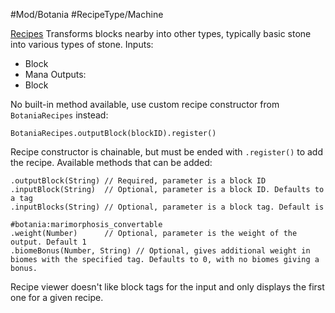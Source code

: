 #Mod/Botania #RecipeType/Machine

<ins>Recipes</ins>
Transforms blocks nearby into other types, typically basic stone into various types of stone.
Inputs:
- Block
- Mana
Outputs:
- Block

No built-in method available, use custom recipe constructor from `BotaniaRecipes` instead:
```
BotaniaRecipes.outputBlock(blockID).register()
```
Recipe constructor is chainable, but must be ended with `.register()` to add the recipe. Available methods that can be added:
```
.outputBlock(String) // Required, parameter is a block ID
.inputBlock(String)  // Optional, parameter is a block ID. Defaults to a tag
.inputBlocks(String) // Optional, parameter is a block tag. Default is 
										#botania:marimorphosis_convertable
.weight(Number)      // Optional, parameter is the weight of the output. Default 1
.biomeBonus(Number, String) // Optional, gives additional weight in biomes with the specified tag. Defaults to 0, with no biomes giving a bonus.
```

Recipe viewer doesn't like block tags for the input and only displays the first one for a given recipe.